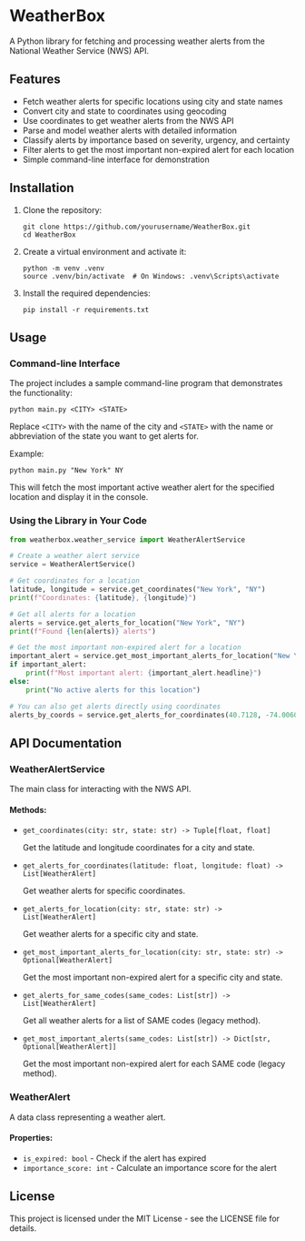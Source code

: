 # WeatherBox

A Python library for fetching and processing weather alerts from the National Weather Service (NWS) API.

## Features

- Fetch weather alerts for specific locations using city and state names
- Convert city and state to coordinates using geocoding
- Use coordinates to get weather alerts from the NWS API
- Parse and model weather alerts with detailed information
- Classify alerts by importance based on severity, urgency, and certainty
- Filter alerts to get the most important non-expired alert for each location
- Simple command-line interface for demonstration

## Installation

1. Clone the repository:
   ```
   git clone https://github.com/yourusername/WeatherBox.git
   cd WeatherBox
   ```

2. Create a virtual environment and activate it:
   ```
   python -m venv .venv
   source .venv/bin/activate  # On Windows: .venv\Scripts\activate
   ```

3. Install the required dependencies:
   ```
   pip install -r requirements.txt
   ```

## Usage

### Command-line Interface

The project includes a sample command-line program that demonstrates the functionality:

```
python main.py <CITY> <STATE>
```

Replace `<CITY>` with the name of the city and `<STATE>` with the name or abbreviation of the state you want to get alerts for.

Example:
```
python main.py "New York" NY
```

This will fetch the most important active weather alert for the specified location and display it in the console.

### Using the Library in Your Code

```python
from weatherbox.weather_service import WeatherAlertService

# Create a weather alert service
service = WeatherAlertService()

# Get coordinates for a location
latitude, longitude = service.get_coordinates("New York", "NY")
print(f"Coordinates: {latitude}, {longitude}")

# Get all alerts for a location
alerts = service.get_alerts_for_location("New York", "NY")
print(f"Found {len(alerts)} alerts")

# Get the most important non-expired alert for a location
important_alert = service.get_most_important_alerts_for_location("New York", "NY")
if important_alert:
    print(f"Most important alert: {important_alert.headline}")
else:
    print("No active alerts for this location")

# You can also get alerts directly using coordinates
alerts_by_coords = service.get_alerts_for_coordinates(40.7128, -74.0060)
```

## API Documentation

### WeatherAlertService

The main class for interacting with the NWS API.

#### Methods:

- `get_coordinates(city: str, state: str) -> Tuple[float, float]`

  Get the latitude and longitude coordinates for a city and state.

- `get_alerts_for_coordinates(latitude: float, longitude: float) -> List[WeatherAlert]`

  Get weather alerts for specific coordinates.

- `get_alerts_for_location(city: str, state: str) -> List[WeatherAlert]`

  Get weather alerts for a specific city and state.

- `get_most_important_alerts_for_location(city: str, state: str) -> Optional[WeatherAlert]`

  Get the most important non-expired alert for a specific city and state.

- `get_alerts_for_same_codes(same_codes: List[str]) -> List[WeatherAlert]`

  Get all weather alerts for a list of SAME codes (legacy method).

- `get_most_important_alerts(same_codes: List[str]) -> Dict[str, Optional[WeatherAlert]]`

  Get the most important non-expired alert for each SAME code (legacy method).

### WeatherAlert

A data class representing a weather alert.

#### Properties:

- `is_expired: bool` - Check if the alert has expired
- `importance_score: int` - Calculate an importance score for the alert

## License

This project is licensed under the MIT License - see the LICENSE file for details.
